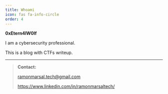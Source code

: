 ```yaml
---
title: Whoami
icon: fas fa-info-circle
order: 4
---
```



**0xEtern4lW0lf**

I am a cybersecurity professional. 

This is a blog with CTFs writeup.

---


> **Contact:**  
> 
> ramonmarsal.tech@gmail.com
> 
> https://www.linkedin.com/in/ramonmarsaltech/


